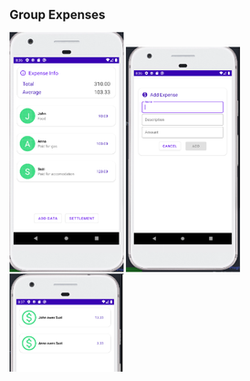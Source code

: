 ## Group Expenses

<img src="main.png" width=200 style="display:inline"/> <img src="add_expense.png" width=200 style="display:inline"/><img src="settlement.png" width=200 style="display:inline"/>






